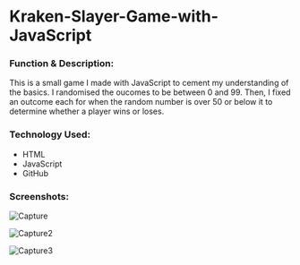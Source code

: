 # Kraken-Slayer-Game-with-JavaScript

<h3>Function & Description:</h3>
This is a small game I made with JavaScript to cement my understanding of the basics. 
I randomised the oucomes to be between 0 and 99. 
Then, I fixed an outcome each for when the random number is over 50 or below it to determine whether a player wins or loses. 

<h3>Technology Used:</h3>
<ul>
  <li>HTML</li>
  <li>JavaScript</li>
  <li>GitHub</li>
</ul>


<h3>Screenshots:</h3>

![Capture](https://user-images.githubusercontent.com/40691059/75192823-54841380-5755-11ea-8a5a-8e6cacc19b5c.PNG)

![Capture2](https://user-images.githubusercontent.com/40691059/75192842-5a79f480-5755-11ea-8798-f922ff49942f.PNG)

![Capture3](https://user-images.githubusercontent.com/40691059/75192849-5e0d7b80-5755-11ea-8b8e-9f19658779db.PNG)


